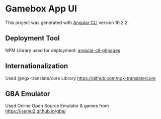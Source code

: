 # Gamebox App UI
This project was generated with [Angular CLI](https://github.com/angular/angular-cli) version 10.2.2.

<!-- [![Open in Gitpod](https://gitpod.io/button/open-in-gitpod.svg)](https://gitpod.io/#https://github.com/vsaiprakash/gamebox-app-ui) -->

<!-- ## Live Demo Available at:
Live Demo deployed at http://vsaiprakash.github.io/gamebox-app-ui -->

## Deployment Tool
NPM Library used for deployment: [angular-cli-ghpages](https://www.npmjs.com/package/angular-cli-ghpages)

## Internationalization

Used @ngx-translate/core Library
https://github.com/ngx-translate/core 

## GBA Emulator

Used Online Open Source Emulator & games from https://jsemu2.github.io/gba/
